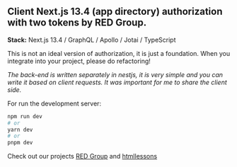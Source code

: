 ## Client Next.js 13.4 (app directory) authorization with two tokens by RED Group.

**Stack:** Next.js 13.4 / GraphQL / Apollo / Jotai / TypeScript

This is not an ideal version of authorization, it is just a foundation. When you integrate into your project, please do refactoring!

_The back-end is written separately in nestjs, it is very simple and you can write it based on client requests. It was important for me to share the client side._

For run the development server:

```bash
npm run dev
# or
yarn dev
# or
pnpm dev
```

Check out our projects [RED Group](https://nextjs.org/docs/deployment) and [htmllessons](https://htmllessons.ru/premium)
